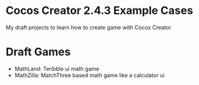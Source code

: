 # Cocos Creator 2.4.3 Example Cases
My draft projects to learn how to create game with Cocos Creator

# Draft Games
- MathLand: Teribble ui math game
- MathZilla: MatchThree based math game like a calculator ui